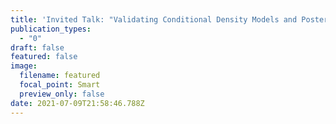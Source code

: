 ```yaml
---
title: 'Invited Talk: "Validating Conditional Density Models and Posterior Estimates"'
publication_types:
  - "0"
draft: false
featured: false
image:
  filename: featured
  focal_point: Smart
  preview_only: false
date: 2021-07-09T21:58:46.788Z
---
```

